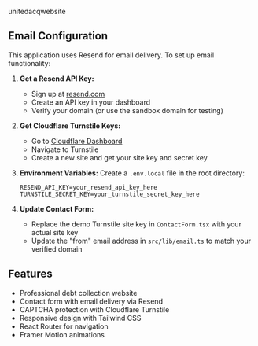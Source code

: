 unitedacqwebsite

## Email Configuration

This application uses Resend for email delivery. To set up email functionality:

1. **Get a Resend API Key:**
   - Sign up at [resend.com](https://resend.com)
   - Create an API key in your dashboard
   - Verify your domain (or use the sandbox domain for testing)

2. **Get Cloudflare Turnstile Keys:**
   - Go to [Cloudflare Dashboard](https://dash.cloudflare.com)
   - Navigate to Turnstile
   - Create a new site and get your site key and secret key

3. **Environment Variables:**
   Create a `.env.local` file in the root directory:
   ```
   RESEND_API_KEY=your_resend_api_key_here
   TURNSTILE_SECRET_KEY=your_turnstile_secret_key_here
   ```

4. **Update Contact Form:**
   - Replace the demo Turnstile site key in `ContactForm.tsx` with your actual site key
   - Update the "from" email address in `src/lib/email.ts` to match your verified domain

## Features

- Professional debt collection website
- Contact form with email delivery via Resend
- CAPTCHA protection with Cloudflare Turnstile
- Responsive design with Tailwind CSS
- React Router for navigation
- Framer Motion animations